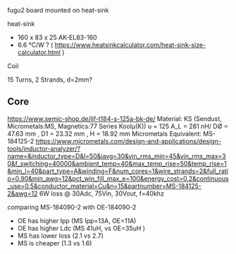 fugu2 board mounted on heat-sink

heat-sink

- 160 x 83 x 25 AK-EL83-160
- 6.6 °C/W ? ( https://www.heatsinkcalculator.com/heat-sink-size-calculator.html )

Coil

15 Turns, 2 Strands, d=2mm?

## Core

https://www.semic-shop.de/ljf-t184-s-125a-bk-de/
Material: KS (Sendust, Micrometals:MS, Magnetics:77 Series Koolµ(K))
u = 125
A_L = 281 nH/
DØ = 47.63 mm , D1 = 23.32 mm , H = 18.92 mm
Micrometals Equivalent: MS-184125-2
https://www.micrometals.com/design-and-applications/design-tools/inductor-analyzer/?name=&inductor_type=D&l=50&iavg=30&vin_rms_min=45&vin_rms_max=30&f_switching=40000&ambient_temp=40&max_temp_rise=50&temp_rise=1&min_l=40&part_type=A&winding=F&num_cores=1&wire_strands=2&full_ratio=0.90&min_awg=12&pct_win_fill_max_e=100&energy_cost=0.2&continuous_use=0.5&conductor_material=Cu&n=15&partnumber=MS-184125-2&awg=12
6W loss @ 30Adc, 75Vin, 30Vout, f=40khz

comparing MS-184090-2 with OE-184090-2

* OE has higher Ipp (MS Ipp=13A, OE=11A)
* OE has higher Ldc (MS 41uH, vs OE=35uH )
* MS has lower loss (2.1 vs 2.7)
* MS is cheaper (1.3 vs 1.6)
